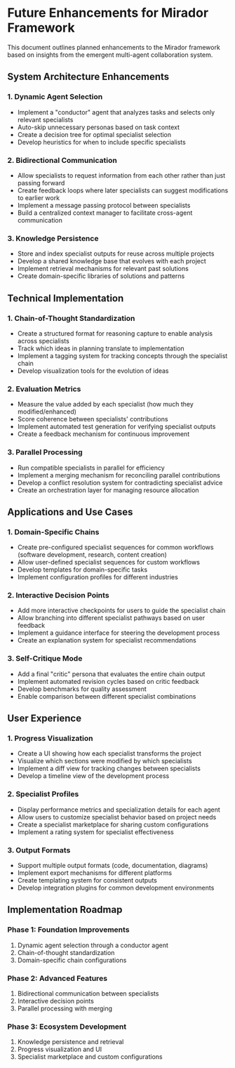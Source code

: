 # Future Enhancements for Mirador Framework

This document outlines planned enhancements to the Mirador framework based on insights from the emergent multi-agent collaboration system.

## System Architecture Enhancements

### 1. Dynamic Agent Selection
- Implement a "conductor" agent that analyzes tasks and selects only relevant specialists
- Auto-skip unnecessary personas based on task context
- Create a decision tree for optimal specialist selection
- Develop heuristics for when to include specific specialists

### 2. Bidirectional Communication
- Allow specialists to request information from each other rather than just passing forward
- Create feedback loops where later specialists can suggest modifications to earlier work
- Implement a message passing protocol between specialists
- Build a centralized context manager to facilitate cross-agent communication

### 3. Knowledge Persistence
- Store and index specialist outputs for reuse across multiple projects
- Develop a shared knowledge base that evolves with each project
- Implement retrieval mechanisms for relevant past solutions
- Create domain-specific libraries of solutions and patterns

## Technical Implementation

### 1. Chain-of-Thought Standardization
- Create a structured format for reasoning capture to enable analysis across specialists
- Track which ideas in planning translate to implementation
- Implement a tagging system for tracking concepts through the specialist chain
- Develop visualization tools for the evolution of ideas

### 2. Evaluation Metrics
- Measure the value added by each specialist (how much they modified/enhanced)
- Score coherence between specialists' contributions
- Implement automated test generation for verifying specialist outputs
- Create a feedback mechanism for continuous improvement

### 3. Parallel Processing
- Run compatible specialists in parallel for efficiency
- Implement a merging mechanism for reconciling parallel contributions
- Develop a conflict resolution system for contradicting specialist advice
- Create an orchestration layer for managing resource allocation

## Applications and Use Cases

### 1. Domain-Specific Chains
- Create pre-configured specialist sequences for common workflows (software development, research, content creation)
- Allow user-defined specialist sequences for custom workflows
- Develop templates for domain-specific tasks
- Implement configuration profiles for different industries

### 2. Interactive Decision Points
- Add more interactive checkpoints for users to guide the specialist chain
- Allow branching into different specialist pathways based on user feedback
- Implement a guidance interface for steering the development process
- Create an explanation system for specialist recommendations

### 3. Self-Critique Mode
- Add a final "critic" persona that evaluates the entire chain output
- Implement automated revision cycles based on critic feedback
- Develop benchmarks for quality assessment
- Enable comparison between different specialist combinations

## User Experience

### 1. Progress Visualization
- Create a UI showing how each specialist transforms the project
- Visualize which sections were modified by which specialists
- Implement a diff view for tracking changes between specialists
- Develop a timeline view of the development process

### 2. Specialist Profiles
- Display performance metrics and specialization details for each agent
- Allow users to customize specialist behavior based on project needs
- Create a specialist marketplace for sharing custom configurations
- Implement a rating system for specialist effectiveness

### 3. Output Formats
- Support multiple output formats (code, documentation, diagrams)
- Implement export mechanisms for different platforms
- Create templating system for consistent outputs
- Develop integration plugins for common development environments

## Implementation Roadmap

### Phase 1: Foundation Improvements
1. Dynamic agent selection through a conductor agent
2. Chain-of-thought standardization
3. Domain-specific chain configurations

### Phase 2: Advanced Features
1. Bidirectional communication between specialists
2. Interactive decision points
3. Parallel processing with merging

### Phase 3: Ecosystem Development
1. Knowledge persistence and retrieval
2. Progress visualization and UI
3. Specialist marketplace and custom configurations